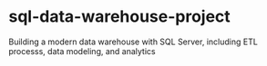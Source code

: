 # sql-data-warehouse-project
Building a modern data warehouse with SQL Server, including ETL processs, data modeling, and analytics
